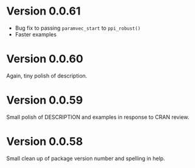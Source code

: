 # Version 0.0.61

+ Bug fix to passing `paramvec_start` to `ppi_robust()`
+ Faster examples

# Version 0.0.60
Again, tiny polish of description.

# Version 0.0.59
Small polish of DESCRIPTION and examples in response to CRAN review.

# Version 0.0.58
Small clean up of package version number and spelling in help.

